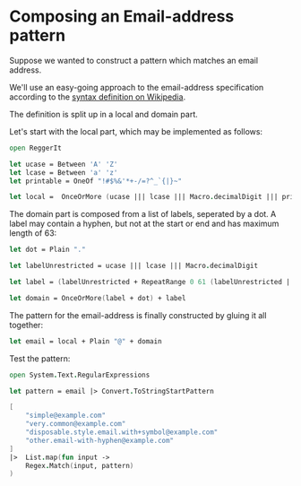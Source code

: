 # Composing an Email-address pattern

Suppose we wanted to construct a pattern which matches an email address.

We'll use an easy-going approach to the email-address specification according to the [syntax definition on Wikipedia](https://en.wikipedia.org/wiki/Email_address#Syntax).

The definition is split up in a local and domain part.

Let's start with the local part, which may be implemented as follows:
```fsharp
open ReggerIt

let ucase = Between 'A' 'Z'
let lcase = Between 'a' 'z' 
let printable = OneOf "!#$%&'*+-/=?^_`{|}~"

let local =  OnceOrMore (ucase ||| lcase ||| Macro.decimalDigit ||| printable ||| Plain ".")

```

The domain part is composed from a list of labels, seperated by a dot. A label may contain a hyphen, but not at the start or end and has maximum length of 63:
```fsharp
let dot = Plain "."

let labelUnrestricted = ucase ||| lcase ||| Macro.decimalDigit

let label = (labelUnrestricted + RepeatRange 0 61 (labelUnrestricted ||| Plain "-") + labelUnrestricted) |||  labelUnrestricted

let domain = OnceOrMore(label + dot) + label
```

The pattern for the email-address is finally constructed by gluing it all together:

```fsharp
let email = local + Plain "@" + domain
```


Test the pattern:
```fsharp
open System.Text.RegularExpressions

let pattern = email |> Convert.ToStringStartPattern

[
    "simple@example.com"
    "very.common@example.com"
    "disposable.style.email.with+symbol@example.com"
    "other.email-with-hyphen@example.com"
]
|>  List.map(fun input ->
    Regex.Match(input, pattern)
)

```




